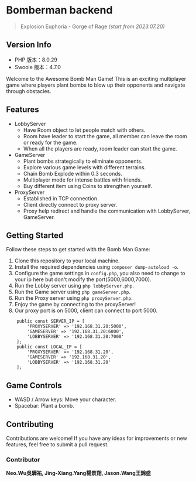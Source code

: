 # Bomberman backend 

> Explosion Euphoria - Gorge of Rage
<i>(start from 2023.07.20) </i>

## Version Info

- PHP 版本：8.0.29
- Swoole 版本：4.7.0

Welcome to the Awesome Bomb Man Game! This is an exciting multiplayer game where players plant bombs to blow up their opponents and navigate through obstacles.

## Features

- LobbyServer
    - Have Room object to let people match with others.
    - Room have leader to start the game, all member can leave the room or ready for the game.
    - When all the players are ready, room leader can start the game.
- GameServer
    - Plant bombs strategically to eliminate opponents.
    - Explore various game levels with different terrains.
    - Chain Bomb Explode within 0.3 seconds.
    - Multiplayer mode for intense battles with friends.
    - Buy different item using Coins to strengthen yourself.
- ProxyServer
    - Established in TCP connection.
    - Client directly connect to proxy server.
    - Proxy help redirect and handle the communication with LobbyServer, GameServer.

## Getting Started

Follow these steps to get started with the Bomb Man Game:

1. Clone this repository to your local machine.
2. Install the required dependencies using `composer dump-autoload -o`.
3. Configure the game settings in `config.php`, you also need to change to your ip here but don't modify the port(5000,6000,7000).
4. Run the Lobby server using `php lobbyServer.php`.
5. Run the Game server using `php gameServer.php`.
6. Run the Proxy server using `php proxyServer.php`.
7. Enjoy the game by connecting to the proxyServer!
8. Our proxy port is on 5000, client can connect to port 5000.
```
    public const SERVER_IP = [
        'PROXYSERVER' => '192.168.31.20:5000',
        'GAMESERVER' => '192.168.31.20:6000',
        'LOBBYSERVER' => '192.168.31.20:7000'
    ];
    public const LOCAL_IP = [
        'PROXYSERVER' => '192.168.31.20',
        'GAMESERVER' => '192.168.31.20',
        'LOBBYSERVER' => '192.168.31.20'
    ];
```

## Game Controls

- WASD / Arrow keys: Move your character.
- Spacebar: Plant a bomb.

## Contributing

Contributions are welcome! If you have any ideas for improvements or new features, feel free to submit a pull request.

### Contributor

<b>Neo.Wu吳驊祐, Jing-Xiang.Yang楊景翔, Jason.Wang王錦盛</b>
